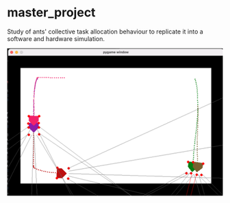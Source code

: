 # master_project
Study of ants' collective task allocation behaviour to replicate it into a software and hardware simulation.

![Current status](https://github.com/alevani/master_project/blob/main/assets/current_simulation_status-2021-01-26.png)


